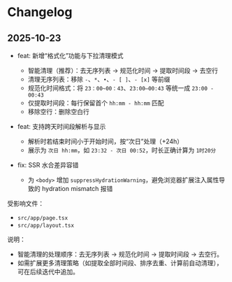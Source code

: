 # Changelog

## 2025-10-23

- feat: 新增“格式化”功能与下拉清理模式
  - 智能清理（推荐）：去无序列表 → 规范化时间 → 提取时间段 → 去空行
  - 清理无序列表：移除 `-`、`*`、`•`、`- [ ]`、`- [x]` 等前缀
  - 规范化时间格式：将 `23：00~00：43`、`23:00—00:43` 等统一成 `23:00 - 00:43`
  - 仅提取时间段：每行保留首个 `hh:mm - hh:mm` 匹配
  - 移除空行：删除空白行

- feat: 支持跨天时间段解析与显示
  - 解析时若结束时间小于开始时间，按“次日”处理（+24h）
  - 展示为 `次日 hh:mm`，如 `23:32 - 次日 00:52`，时长正确计算为 `1时20分`

- fix: SSR 水合差异容错
  - 为 `<body>` 增加 `suppressHydrationWarning`，避免浏览器扩展注入属性导致的 hydration mismatch 报错

受影响文件：
- `src/app/page.tsx`
- `src/app/layout.tsx`

说明：
- 智能清理的处理顺序：去无序列表 → 规范化时间 → 提取时间段 → 去空行。
- 如需扩展更多清理策略（如提取全部时间段、排序去重、计算前自动清理），可在后续迭代中追加。

